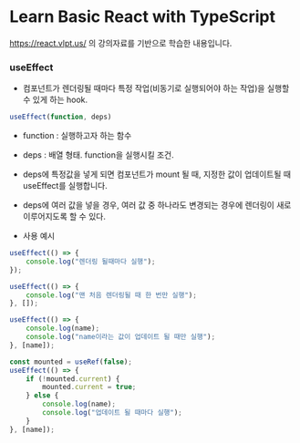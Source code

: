 # Learn Basic React with TypeScript

https://react.vlpt.us/ 의 강의자료를 기반으로 학습한 내용입니다.

### useEffect

-   컴포넌트가 렌더링될 때마다 특정 작업(비동기로 실행되어야 하는 작업)을 실행할 수 있게 하는 hook.

```js
useEffect(function, deps)
```

-   function : 실행하고자 하는 함수
-   deps : 배열 형태. function을 실행시킬 조건.
-   deps에 특정값을 넣게 되면 컴포넌트가 mount 될 때, 지정한 값이 업데이트될 때 useEffect를 실행합니다.
-   deps에 여러 값을 넣을 경우, 여러 값 중 하나라도 변경되는 경우에 렌더링이 새로 이루어지도록 할 수 있다.

-   사용 예시

```js
useEffect(() => {
    console.log("렌더링 될때마다 실행");
});

useEffect(() => {
    console.log("맨 처음 렌더링될 때 한 번만 실행");
}, []);

useEffect(() => {
    console.log(name);
    console.log("name이라는 값이 업데이트 될 때만 실행");
}, [name]);

const mounted = useRef(false);
useEffect(() => {
    if (!mounted.current) {
        mounted.current = true;
    } else {
        console.log(name);
        console.log("업데이트 될 때마다 실행");
    }
}, [name]);
```
